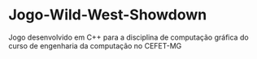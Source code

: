 # Jogo-Wild-West-Showdown
Jogo desenvolvido em C++ para a disciplina de computação gráfica do curso de engenharia da computação no CEFET-MG

